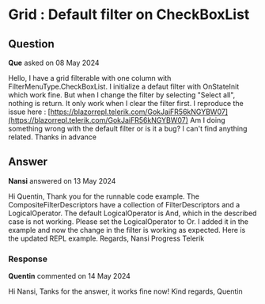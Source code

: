 # Grid : Default filter on CheckBoxList

## Question

**Que** asked on 08 May 2024

Hello, I have a grid filterable with one column with FilterMenuType.CheckBoxList. I initialize a defaut filter with OnStateInit which work fine. But when I change the filter by selecting "Select all", nothing is return. It only work when I clear the filter first. I reproduce the issue here : [https://blazorrepl.telerik.com/GokJaiFR56kNGYBW07](https://blazorrepl.telerik.com/GokJaiFR56kNGYBW07) Am I doing something wrong with the default filter or is it a bug? I can't find anything related. Thanks in advance

## Answer

**Nansi** answered on 13 May 2024

Hi Quentin, Thank you for the runnable code example. The CompositeFilterDescriptors have a collection of FilterDescriptors and a LogicalOperator. The default LogicalOperator is And, which in the described case is not working. Please set the LogicalOperator to Or. I added it in the example and now the change in the filter is working as expected. Here is the updated REPL example. Regards, Nansi Progress Telerik

### Response

**Quentin** commented on 14 May 2024

Hi Nansi, Tanks for the answer, it works fine now! Kind regards, Quentin
